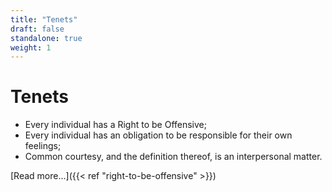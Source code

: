 ```yaml
---
title: "Tenets"
draft: false
standalone: true
weight: 1
---
```


# Tenets

* Every individual has a Right to be Offensive;
* Every individual has an obligation to be responsible for their own feelings;
* Common courtesy, and the definition thereof, is an interpersonal matter.

[Read more...]({{< ref "right-to-be-offensive" >}})
